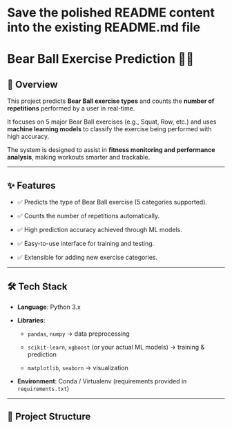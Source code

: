 # Save the polished README content into the existing README.md file

# Bear Ball Exercise Prediction 🏋️‍♂️  

## 📌 Overview  

This project predicts **Bear Ball exercise types** and counts the **number of repetitions** performed by a user in real-time.  

It focuses on 5 major Bear Ball exercises (e.g., Squat, Row, etc.) and uses **machine learning models** to classify the exercise being performed with high accuracy.  

The system is designed to assist in **fitness monitoring and performance analysis**, making workouts smarter and trackable.  

---

## ✨ Features  
- ✅ Predicts the type of Bear Ball exercise (5 categories supported).
   
- ✅ Counts the number of repetitions automatically.
  
- ✅ High prediction accuracy achieved through ML models.
  
- ✅ Easy-to-use interface for training and testing.
    
- ✅ Extensible for adding new exercise categories.  

---

## 🛠️ Tech Stack  
- **Language**: Python 3.x
  
- **Libraries**:
  
  - `pandas`, `numpy` → data preprocessing
    
  - `scikit-learn`, `xgboost` (or your actual ML models) → training & prediction
      
  - `matplotlib`, `seaborn` → visualization
    
- **Environment**: Conda / Virtualenv (requirements provided in `requirements.txt`)  

---

## 📂 Project Structure  
